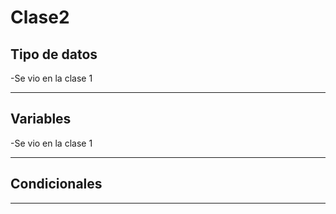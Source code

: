 # Clase2

## Tipo de datos

-Se vio en la clase 1

---

## Variables

-Se vio en la clase 1

---

## Condicionales

---